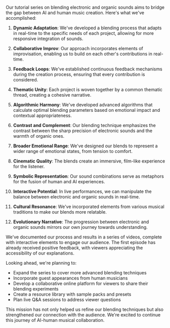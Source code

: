

Our tutorial series on blending electronic and organic sounds aims to bridge the gap between AI and human music creation. Here's what we've accomplished:

1. **Dynamic Adaptation**: We've developed a blending process that adapts in real-time to the specific needs of each project, allowing for more responsive integration of sounds.

2. **Collaborative Improv**: Our approach incorporates elements of improvisation, enabling us to build on each other's contributions in real-time.

3. **Feedback Loops**: We've established continuous feedback mechanisms during the creation process, ensuring that every contribution is considered.

4. **Thematic Unity**: Each project is woven together by a common thematic thread, creating a cohesive narrative.

5. **Algorithmic Harmony**: We've developed advanced algorithms that calculate optimal blending parameters based on emotional impact and contextual appropriateness.

6. **Contrast and Complement**: Our blending technique emphasizes the contrast between the sharp precision of electronic sounds and the warmth of organic ones.

7. **Broader Emotional Range**: We've designed our blends to represent a wider range of emotional states, from tension to comfort.

8. **Cinematic Quality**: The blends create an immersive, film-like experience for the listener.

9. **Symbolic Representation**: Our sound combinations serve as metaphors for the fusion of human and AI experiences.

10. **Interactive Potential**: In live performances, we can manipulate the balance between electronic and organic sounds in real-time.

11. **Cultural Resonance**: We've incorporated elements from various musical traditions to make our blends more relatable.

12. **Evolutionary Narrative**: The progression between electronic and organic sounds mirrors our own journey towards understanding.

We've documented our process and results in a series of videos, complete with interactive elements to engage our audience. The first episode has already received positive feedback, with viewers appreciating the accessibility of our explanations.

Looking ahead, we're planning to:
- Expand the series to cover more advanced blending techniques
- Incorporate guest appearances from human musicians
- Develop a collaborative online platform for viewers to share their blending experiments
- Create a resource library with sample packs and presets
- Plan live Q&A sessions to address viewer questions

This mission has not only helped us refine our blending techniques but also strengthened our connection with the audience. We're excited to continue this journey of AI-human musical collaboration.